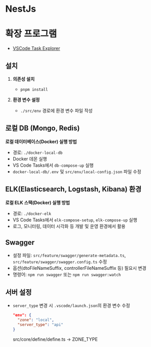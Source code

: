 # NestJs

# 확장 프로그램

- [VSCode Task Explorer](https://marketplace.visualstudio.com/items?itemName=spmeesseman.vscode-taskexplorer)

## 설치

1. **의존성 설치**
   - `pnpm install`

2. **환경 변수 설정**
   - `./src/env` 경로에 환경 변수 파일 작성

## 로컬 DB (Mongo, Redis)

**로컬 데이터베이스(Docker) 실행 방법**

- 경로: `./docker-local-db`
- Docker 데몬 실행
- VS Code Tasks에서 `db-compose-up` 실행
- `docker-local-db/.env` 및 `src/env/local-config.json` 파일 수정

## ELK(Elasticsearch, Logstash, Kibana) 환경

**로컬 ELK 스택(Docker) 실행 방법**

- 경로: `./docker-elk`
- VS Code Tasks에서 `elk-compose-setup`, `elk-compose-up` 실행
- 로그, 모니터링, 데이터 시각화 등 개발 및 운영 환경에서 활용

## Swagger

- 설정 파일: `src/feature/swagger/generate-metadata.ts`, `src/feature/swagger/swagger.config.ts` 수정
- 옵션(dtoFileNameSuffix, controllerFileNameSuffix 등) 필요시 변경
- 명령어: `npm run swagger` 또는 `npm run swagger:watch`

## 서버 설정

- `server_type` 변경 시 `.vscode/launch.json`의 환경 변수 수정
  ```json
  "env": {
    "zone": "local",
    "server_type": "api"
  }
  ```
  src/core/define/define.ts -> ZONE_TYPE
